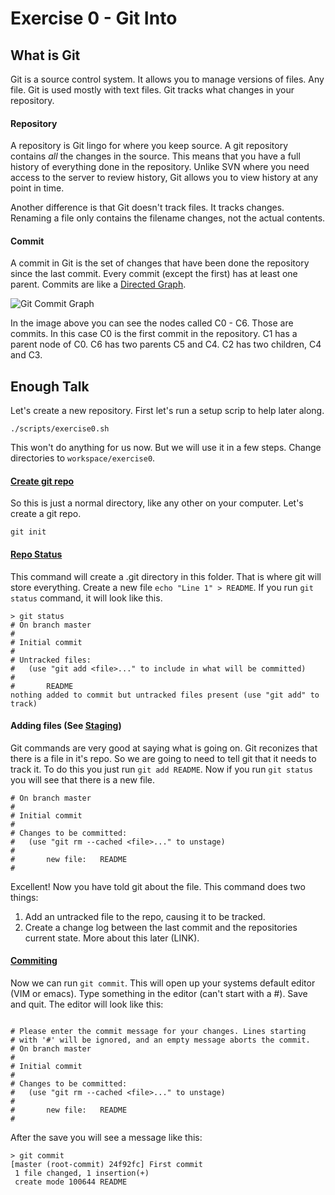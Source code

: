 # Exercise 0 - Git Into

## What is Git
Git is a source control system. It allows you to manage versions of files. Any file. Git is used mostly with text files. Git tracks what changes in your repository.

#### Repository
A repository is Git lingo for where you keep source. A git repository contains *all* the changes in the source. This means that you have a full history of everything done in the repository. Unlike SVN where you need access to the server to review history, Git allows you to view history at any point in time.

Another difference is that Git doesn't track files. It tracks changes. Renaming a file only contains the filename changes, not the actual contents.

#### Commit
A commit in Git is the set of changes that have been done the repository since the last commit. Every commit (except the first) has at least one parent. Commits are like a [Directed Graph](http://en.wikipedia.org/wiki/Directed_graph). 

![Git Commit Graph](http://git-scm.com/figures/18333fig0317-tn.png "Commit Graph")

In the image above you can see the nodes called C0 - C6. Those are commits. In this case C0 is the first commit in the repository. C1 has a parent node of C0. C6 has two parents C5 and C4. C2 has two children, C4 and C3.

## Enough Talk
Let's create a new repository. First let's run a setup scrip to help later along. 

```
./scripts/exercise0.sh
```

This won't do anything for us now. But we will use it in a few steps. Change directories to `workspace/exercise0`.

#### [Create git repo](http://git-scm.com/book/en/Git-Basics-Getting-a-Git-Repository#Initializing-a-Repository-in-an-Existing-Directory)
So this is just a normal directory, like any other on your computer. Let's create a git repo.
```
git init
```

#### [Repo Status](http://git-scm.com/book/en/Git-Basics-Recording-Changes-to-the-Repository#Checking-the-Status-of-Your-Files)
This command will create a .git directory in this folder. That is where git will store everything. Create a new file `echo "Line 1" > README`. If you run `git status` command, it will look like this.
```
> git status
# On branch master
#
# Initial commit
#
# Untracked files:
#   (use "git add <file>..." to include in what will be committed)
#
#       README
nothing added to commit but untracked files present (use "git add" to track)
```

#### Adding files (See [Staging](http://git-scm.com/book/en/Git-Basics-Recording-Changes-to-the-Repository#Staging-Modified-Files))
Git commands are very good at saying what is going on. Git reconizes that there is a file in it's repo. So we are going to need to tell git that it needs to track it. To do this you just run `git add README`. Now if you run `git status` you will see that there is a new file.
```
# On branch master
#
# Initial commit
#
# Changes to be committed:
#   (use "git rm --cached <file>..." to unstage)
#
#       new file:   README
#
```

Excellent! Now you have told git about the file. This command does two things:

1. Add an untracked file to the repo, causing it to be tracked.
2. Create a change log between the last commit and the repositories current state. More about this later (LINK).

#### [Commiting](http://git-scm.com/book/en/Git-Basics-Recording-Changes-to-the-Repository#Committing-Your-Changes)
Now we can run `git commit`. This will open up your systems default editor (VIM or emacs). Type something in the editor (can't start with a #). Save and quit. The editor will look like this:
```

# Please enter the commit message for your changes. Lines starting
# with '#' will be ignored, and an empty message aborts the commit.
# On branch master
#
# Initial commit
#
# Changes to be committed:
#   (use "git rm --cached <file>..." to unstage)
#
#       new file:   README
#
```
After the save you will see a message like this:
```
> git commit
[master (root-commit) 24f92fc] First commit
 1 file changed, 1 insertion(+)
 create mode 100644 README
```


